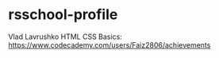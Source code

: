 # rsschool-profile
Vlad Lavrushko
HTML CSS Basics: https://www.codecademy.com/users/Faiz2806/achievements

